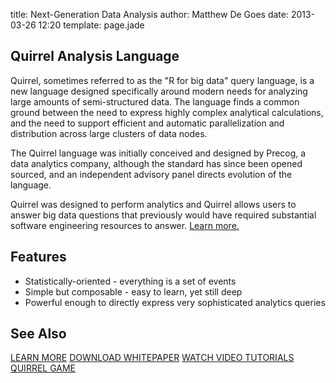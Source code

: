 title: Next-Generation Data Analysis
author: Matthew De Goes
date: 2013-03-26 12:20
template: page.jade

<div class="two-columns">
    <h2>Quirrel Analysis Language</h2>
    <p>Quirrel, sometimes referred to as the "R for big data" query language, is a new language designed specifically around modern needs for analyzing large amounts of semi-structured data. The language finds a common ground between the need to express highly complex analytical calculations, and the need to support efficient and automatic parallelization and distribution across large clusters of data nodes.</p>
    <p>The Quirrel language was initially conceived and designed by Precog, a data analytics company, although the standard has since been opened sourced, and an independent advisory panel directs evolution of the language.</p>
    <p>Quirrel was designed to perform analytics and Quirrel allows users to answer big data questions that previously would have required substantial software engineering resources to answer. <a href="http://quirrel-lang.org/">Learn more.</a></p>
    <h2>Features</h2>
    <ul>
        <li>Statistically-oriented - everything is a set of events</li>
        <li>Simple but composable - easy to learn, yet still deep</li>
        <li>Powerful enough to directly express very sophisticated analytics queries</li>
    </ul>
</div>
<div class="two-columns-end">
    <div class="dark-background">
        <h2>See Also</h2>
        <a class="medium-button red-background" href="http://quirrel-lang.org/">LEARN MORE</a>
        <a class="medium-button blue-background" href="/downloads/QuirrelWhitepaper.pdf">DOWNLOAD WHITEPAPER</a>
        <a class="medium-button blue-background" href="/products/labcoat/learn/">WATCH VIDEO TUTORIALS</a>
        <a class="medium-button blue-background" href="http://www2.precog.com/learn-quirrel-level-1">QUIRREL GAME</a>
    </div>
</div>
<div class="clear-left"></div>